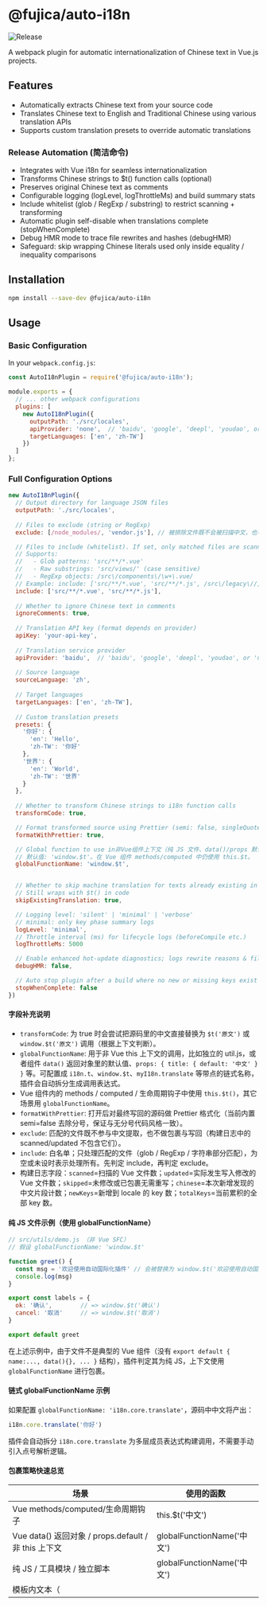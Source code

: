 # @fujica/auto-i18n

![Release](https://github.com/fujica/auto-i18n/actions/workflows/release.yml/badge.svg)

A webpack plugin for automatic internationalization of Chinese text in Vue.js projects.

## Features

- Automatically extracts Chinese text from your source code
- Translates Chinese text to English and Traditional Chinese using various translation APIs
- Supports custom translation presets to override automatic translations
### Release Automation (简洁命令)
- Integrates with Vue i18n for seamless internationalization
- Transforms Chinese strings to $t() function calls (optional)
- Preserves original Chinese text as comments
- Configurable logging (logLevel, logThrottleMs) and build summary stats
- Include whitelist (glob / RegExp / substring) to restrict scanning + transforming
- Automatic plugin self-disable when translations complete (stopWhenComplete)
- Debug HMR mode to trace file rewrites and hashes (debugHMR)
- Safeguard: skip wrapping Chinese literals used only inside equality / inequality comparisons

## Installation

```bash
npm install --save-dev @fujica/auto-i18n
```

## Usage

### Basic Configuration

In your `webpack.config.js`:

```js
const AutoI18nPlugin = require('@fujica/auto-i18n');

module.exports = {
  // ... other webpack configurations
  plugins: [
    new AutoI18nPlugin({
      outputPath: './src/locales',
      apiProvider: 'none',  // 'baidu', 'google', 'deepl', 'youdao', or 'none'
      targetLanguages: ['en', 'zh-TW']
    })
  ]
};
```

### Full Configuration Options

```js
new AutoI18nPlugin({
  // Output directory for language JSON files
  outputPath: './src/locales',
  
  // Files to exclude (string or RegExp)
  exclude: [/node_modules/, 'vendor.js'], // 被排除文件既不会被扫描中文，也不会被写回（避免不必要的重写）

  // Files to include (whitelist). If set, only matched files are scanned/transformed.
  // Supports:
  //   - Glob patterns: 'src/**/*.vue'
  //   - Raw substrings: 'src/views/' (case sensitive)
  //   - RegExp objects: /src\/components\/\w+\.vue/
  // Example: include: ['src/**/*.vue', 'src/**/*.js', /src\/legacy\//]
  include: ['src/**/*.vue', 'src/**/*.js'],
  
  // Whether to ignore Chinese text in comments
  ignoreComments: true,
  
  // Translation API key (format depends on provider)
  apiKey: 'your-api-key',
  
  // Translation service provider
  apiProvider: 'baidu',  // 'baidu', 'google', 'deepl', 'youdao', or 'none'
  
  // Source language
  sourceLanguage: 'zh',
  
  // Target languages
  targetLanguages: ['en', 'zh-TW'],
  
  // Custom translation presets
  presets: {
    '你好': {
      'en': 'Hello',
      'zh-TW': '你好'
    },
    '世界': {
      'en': 'World',
      'zh-TW': '世界'
    }
  },
  
  // Whether to transform Chinese strings to i18n function calls
  transformCode: true,

  // Format transformed source using Prettier (semi: false, singleQuote: true 等默认内部配置)
  formatWithPrettier: true,

  // Global function to use in非Vue组件上下文（纯 JS 文件、data()/props 默认值等场景）
  // 默认值: 'window.$t'。在 Vue 组件 methods/computed 中仍使用 this.$t。
  globalFunctionName: 'window.$t',


  // Whether to skip machine translation for texts already existing in locale files
  // Still wraps with $t() in code
  skipExistingTranslation: true,

  // Logging level: 'silent' | 'minimal' | 'verbose'
  // minimal: only key phase summary logs
  logLevel: 'minimal',
  // Throttle interval (ms) for lifecycle logs (beforeCompile etc.)
  logThrottleMs: 5000

  // Enable enhanced hot-update diagnostics; logs rewrite reasons & file hashes
  debugHMR: false,

  // Auto stop plugin after a build where no new or missing keys exist
  stopWhenComplete: false
})
```

#### 字段补充说明

- `transformCode`: 为 true 时会尝试把源码里的中文直接替换为 `$t('原文')` 或 `window.$t('原文')` 调用（根据上下文判断）。
- `globalFunctionName`: 用于非 Vue this 上下文的调用，比如独立的 util.js，或者组件 `data()` 返回对象里的默认值、`props: { title: { default: '中文' } }` 等。可配置成 `i18n.t`、`window.$t`、`myI18n.translate` 等带点的链式名称，插件会自动拆分生成调用表达式。
- Vue 组件内的 methods / computed / 生命周期钩子中使用 `this.$t()`，其它场景用 `globalFunctionName`。
- `formatWithPrettier`: 打开后对最终写回的源码做 Prettier 格式化（当前内置 semi=false 去除分号，保证与无分号代码风格一致）。
- `exclude`: 匹配的文件既不参与中文提取，也不做包裹与写回（构建日志中的 scanned/updated 不包含它们）。
- `include`: 白名单；只处理匹配的文件（glob / RegExp / 字符串部分匹配），为空或未设时表示处理所有。先判定 include，再判定 exclude。
- 构建日志字段：`scanned`=扫描的 Vue 文件数；`updated`=实际发生写入修改的 Vue 文件数；`skipped`=未修改或已包裹无需重写；`chinese`=本次新增发现的中文片段计数；`newKeys`=新增到 locale 的 key 数；`totalKeys`=当前累积的全部 key 数。

#### 纯 JS 文件示例（使用 globalFunctionName）

```js
// src/utils/demo.js （非 Vue SFC）
// 假设 globalFunctionName: 'window.$t'

function greet() {
  const msg = '欢迎使用自动国际化插件' // 会被替换为 window.$t('欢迎使用自动国际化插件')
  console.log(msg)
}

export const labels = {
  ok: '确认',        // => window.$t('确认')
  cancel: '取消'     // => window.$t('取消')
}

export default greet
```

在上述示例中，由于文件不是典型的 Vue 组件（没有 `export default { name:..., data(){}, ... }` 结构），插件判定其为纯 JS，上下文使用 `globalFunctionName` 进行包裹。

#### 链式 globalFunctionName 示例

如果配置 `globalFunctionName: 'i18n.core.translate'`，源码中中文将产出：

```js
i18n.core.translate('你好')
```

插件会自动拆分 `i18n.core.translate` 为多层成员表达式构建调用，不需要手动引入点号解析逻辑。

#### 包裹策略快速总览

| 场景 | 使用的函数 |
|------|-------------|
| Vue methods/computed/生命周期钩子 | this.$t('中文') |
| Vue data() 返回对象 / props.default / 非 this 上下文 | globalFunctionName('中文') |
| 纯 JS / 工具模块 / 独立脚本 | globalFunctionName('中文') |
| 模板内文本（<template>） | $t('中文') （由编译阶段自动注入）|

#### 注意

1. `formatWithPrettier` 只对写回的文件生效；已被 `exclude` 的文件不会格式化。
2. 若文件内容在转换后与原内容一致（已包裹或无中文），插件避免重复写入以减少 HMR 循环。
3. `skipExistingTranslation` 为 true 时已有 key 不再发起机器翻译，但仍进行包裹保持调用统一。
4. 如果需要完全跳过某些第三方库或一次性脚本，请使用 `exclude`。
5. 跨平台路径：插件在匹配时会自动把路径中的 `\\` 转成 `/` 再做字符串或正则测试；推荐：
  - 使用正则：例如 `/src\/apiV2\//` 或 `/node_modules/`
  - 字符串片段：`'/src/apiV2/'`、`'node_modules'`
  - 避免依赖绝对盘符前缀，保持片段匹配可移植性。

### Quick Start (Minimal)

```js
// webpack.config.js
const AutoI18nPlugin = require('@fujica/auto-i18n')

module.exports = {
  plugins: [
    new AutoI18nPlugin({
      transformCode: true,
      logLevel: 'minimal'
    })
  ]
}
```

Build once, then you'll see locale JSON files created under `src/locales/` and a single summary log line (minimal mode) such as:

```
[auto-i18n:summary] Vue files scanned=12 updated=3 skipped=9 chinese=5 newKeys=2 totalKeys=156
```

### Release Notes

See [CHANGELOG.md](./CHANGELOG.md) for version history. Version 0.1.0 introduces:
* Vue SFC template + script Chinese extraction & auto wrapping `$t()`
* Optional direct source transformation (`transformCode`)
* Translation batching with skipExistingTranslation optimization
* Log levels (`silent|minimal|verbose`) + single final summary in minimal mode
* Key statistics: scanned / updated / skipped / chinese / newKeys / totalKeys
* Include whitelist (glob / substring / RegExp) for scope control
* `stopWhenComplete` auto-disable when no new or missing keys remain
* `debugHMR` mode for analyzing hot-update & avoiding loops
* Skip comparison-only Chinese string literals (e.g. `if (code !== '查询视频播放地址失败')` 保留原文避免影响逻辑)


## API Provider Configuration

### Baidu Translate

To use Baidu Translation API:
- Sign up for a Baidu Developer account
- Create an application to get app ID and secret
- Set `apiKey` to `'appId:appSecret'`

### Google Translate

To use Google Cloud Translation API:
- Get a Google Cloud API key
- Set `apiKey` to your API key

### DeepL

To use DeepL API:
- Sign up for a DeepL API account
- Get your authentication key
- Set `apiKey` to your DeepL authentication key

### Youdao Translate

To use Youdao Translation API:
- Sign up for a Youdao Developer account
- Create an application to get app key and secret
- Set `apiKey` to `'appKey:appSecret'`

## Output Format

The plugin generates JSON files for each target language:

```
/src/locales/
  ├── en.json
  └── zh-TW.json
```

Example content:

```json
// en.json
{
  "你好": "Hello",
  "世界": "World",
  "欢迎使用": "Welcome to use"
}

// zh-TW.json
{
  "你好": "你好",
  "世界": "世界",
  "欢迎使用": "歡迎使用"
}
```

## Integration with Vue i18n

Make sure you have Vue i18n set up in your project:

```js
import Vue from 'vue';
import VueI18n from 'vue-i18n';
import enMessages from './locales/en.json';
import zhTWMessages from './locales/zh-TW.json';

Vue.use(VueI18n);

const i18n = new VueI18n({
  locale: 'en', // default locale
  messages: {
    'en': enMessages,
    'zh-TW': zhTWMessages
  }
});

new Vue({
  i18n,
  // ...
}).$mount('#app');
```

## Test Project

This repository includes a comprehensive test project to demonstrate the plugin's capabilities. The test project is a full Vue.js application with rich Chinese content.

### Running the Test Project

```bash
# Build the plugin
npm run build

# Navigate to test project
cd test-project

# Install dependencies
npm install

# Link the local plugin
npm link @fujica/auto-i18n

# Run development server
npm run serve

# Test the plugin by building
npm run build
```

The test project includes:
- **Rich Chinese Content**: Vue templates, JavaScript code, user interactions
- **Multiple Pages**: Home, About, Contact pages with different content types
- **Various Vue Features**: Components, routing, forms, events
- **Real-world Scenarios**: User registration, form validation, data display

After running `npm run build`, check the generated files:
- `src/locales/` - Generated translation files
- `dist/` - Transformed code with `$t()` function calls
 - Console summary line (minimal mode):
   `[auto-i18n:summary] Vue files scanned=12 updated=3 skipped=9 chinese=5 newKeys=2`

For detailed information about the test project, see [test-project/README.md](./test-project/README.md).

## License

MIT